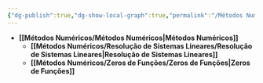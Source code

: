 ```yaml
---
{"dg-publish":true,"dg-show-local-graph":true,"permalink":"/Métodos Numéricos/Métodos Numéricos/","dgShowLocalGraph":true,"dgPassFrontmatter":true,"created":"2025-05-12T18:56:11.071-03:00"}
---
```





- **[[Métodos Numéricos/Métodos Numéricos\|Métodos Numéricos]]**
	- **[[Métodos Numéricos/Resolução de Sistemas Lineares/Resolução de Sistemas Lineares\|Resolução de Sistemas Lineares]]**
	- **[[Métodos Numéricos/Zeros de Funções/Zeros de Funções\|Zeros de Funções]]**


